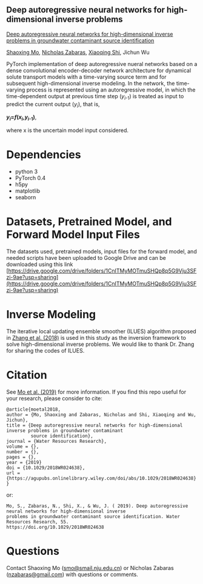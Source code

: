## Deep autoregressive neural networks for high-dimensional inverse problems

[Deep autoregressive neural networks for high-dimensional inverse problems in groundwater contaminant source identification](https://agupubs.onlinelibrary.wiley.com/doi/abs/10.1029/2018WR024638)

[Shaoxing Mo](https://scholar.google.com/citations?hl=en&user=G6ac1xUAAAAJ&view_op=list_works&gmla=AJsN-F4ses_YhFsF-w2sFZLhacR7vrVyN1272g_B7XQyGbYsvy_6ReJpe4ChndNy_cFQ7UqXCSi82UiLjMB2dKyqSj8x5DaPRg), [Nicholas Zabaras](https://www.zabaras.com/), [Xiaoqing Shi](https://scholar.google.com/citations?user=MLKqgKoAAAAJ&hl=en&oi=sra), Jichun Wu

PyTorch implementation of deep autoregressive nueral networks based on a dense convolutional encoder-decoder network architecture for dynamical solute transport models with a time-varying source term and for subsequent high-dimensional inverse modeling. In the network, the time-varying process is represented using an autoregressive model, in which the time-dependent output at previous time step (*y*<sub>*i*-1</sub>) is treated as input to predict the current output (*y*<sub>*i*</sub>), that is, 

**_y_<sub>_i_</sub>=_f_(_x_<sub>_i_</sub>,_y_<sub>_i_-1</sub>)**, 

where x is the uncertain model input considered.

# Dependencies
* python 3
* PyTorch 0.4
* h5py
* matplotlib
* seaborn

# Datasets, Pretrained Model, and Forward Model Input Files
The datasets used, pretrained models, input files for the forward model, and needed scripts have been uploaded to Google Drive and can be downloaded using this link [https://drive.google.com/drive/folders/1CnITMyMOTmuSHQp8p5G9Vju3SFzi-9ae?usp=sharing](https://drive.google.com/drive/folders/1CnITMyMOTmuSHQp8p5G9Vju3SFzi-9ae?usp=sharing)

# Inverse Modeling
The iterative local updating ensemble smoother (ILUES) algorithm proposed in [Zhang et al. (2018)](https://agupubs.onlinelibrary.wiley.com/doi/full/10.1002/2017WR020906) is used in this study as the inversion framework to solve high-dimensional inverse problems. We would like to thank Dr. Zhang for sharing the codes of ILUES.

# Citation
See [Mo et al. (2019)](https://agupubs.onlinelibrary.wiley.com/doi/abs/10.1029/2018WR024638) for more information. If you find this repo useful for your research, please consider to cite:
```
@article{moetal2018,
author = {Mo, Shaoxing and Zabaras, Nicholas and Shi, Xiaoqing and Wu, Jichun},
title = {Deep autoregressive neural networks for high-dimensional inverse problems in groundwater contaminant
         source identification},
journal = {Water Resources Research},
volume = {},
number = {},
pages = {},
year = {2019}
doi = {10.1029/2018WR024638},
url = {https://agupubs.onlinelibrary.wiley.com/doi/abs/10.1029/2018WR024638}
}
```
or:
```
Mo, S., Zabaras, N., Shi, X., & Wu, J. ( 2019). Deep autoregressive neural networks for high‐dimensional inverse
problems in groundwater contaminant source identification. Water Resources Research, 55. 
https://doi.org/10.1029/2018WR024638
```

# Questions
Contact Shaoxing Mo (smo@smail.nju.edu.cn) or Nicholas Zabaras (nzabaras@gmail.com) with questions or comments.
